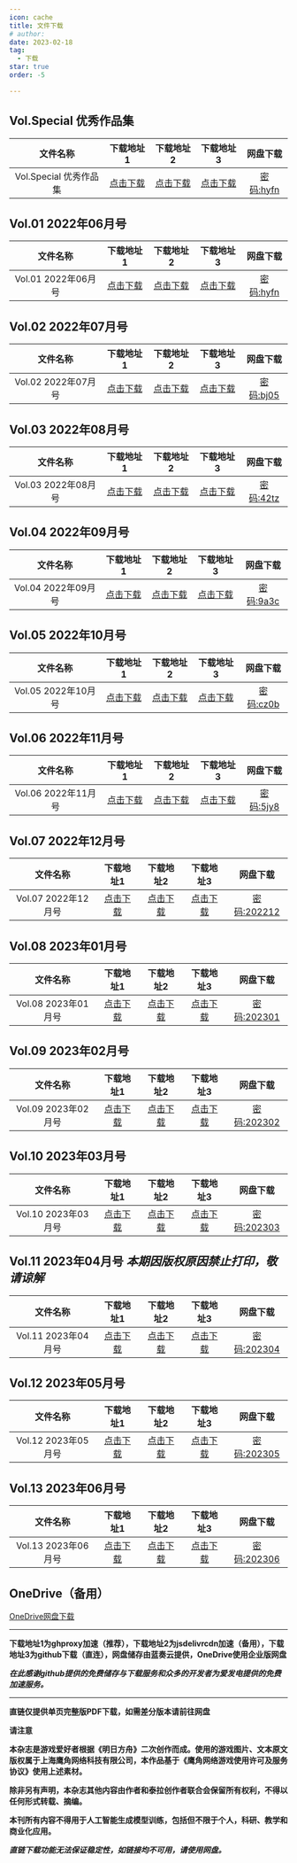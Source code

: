 ```yaml
---
icon: cache
title: 文件下载
# author: 
date: 2023-02-18
tag:
  - 下载
star: true
order: -5

---
```

<!-- more -->

## Vol.Special 优秀作品集

| 文件名称 | 下载地址1 | 下载地址2 | 下载地址3 | 网盘下载 |
|:-:|:-:|:-:|:-:|:-:|
| Vol.Special 优秀作品集 | [点击下载](https://ghproxy.com/https://raw.githubusercontent.com/TCA-Arknights/aneot-pdf/main/回归线Vol.Special_22-05.pdf) | [点击下载](https://cdn.jsdelivr.net/gh/TCA-Arknights/aneot-pdf@main/回归线Vol.Special_22-05.pdf) | [点击下载](https://raw.githubusercontent.com/TCA-Arknights/aneot-pdf/main/回归线Vol.Special_22-05.pdf) | [密码:hyfn](https://wwb.lanzouf.com/b011miqxc) |

## Vol.01 2022年06月号

| 文件名称 | 下载地址1 | 下载地址2 | 下载地址3 | 网盘下载 |
|:-:|:-:|:-:|:-:|:-:|
| Vol.01 2022年06月号 | [点击下载](https://ghproxy.com/https://raw.githubusercontent.com/TCA-Arknights/aneot-pdf/main/回归线Vol.01_22-06.pdf) | [点击下载](https://cdn.jsdelivr.net/gh/TCA-Arknights/aneot-pdf@main/回归线Vol.01_22-06.pdf) | [点击下载](https://raw.githubusercontent.com/TCA-Arknights/aneot-pdf/main/回归线Vol.01_22-06.pdf) | [密码:hyfn](https://wwb.lanzouf.com/b011miqxc) |

## Vol.02 2022年07月号

| 文件名称 | 下载地址1 | 下载地址2 | 下载地址3 | 网盘下载 |
|:-:|:-:|:-:|:-:|:-:|
| Vol.02 2022年07月号 | [点击下载](https://ghproxy.com/https://raw.githubusercontent.com/TCA-Arknights/aneot-pdf/main/回归线Vol.02_22-07.pdf) | [点击下载](https://cdn.jsdelivr.net/gh/TCA-Arknights/aneot-pdf@main/回归线Vol.02_22-07.pdf) | [点击下载](https://raw.githubusercontent.com/TCA-Arknights/aneot-pdf/main/回归线Vol.02_22-07.pdf) | [密码:bj05](https://wwb.lanzouf.com/b011u6cne) |

## Vol.03 2022年08月号

| 文件名称 | 下载地址1 | 下载地址2 | 下载地址3 | 网盘下载 |
|:-:|:-:|:-:|:-:|:-:|
| Vol.03 2022年08月号 | [点击下载](https://ghproxy.com/https://raw.githubusercontent.com/TCA-Arknightsaneot-pdf/main/回归线Vol.03_22-08.pdf) | [点击下载](https://cdn.jsdelivr.net/gh/TCA-Arknights/aneot-pdf@main/回归线Vol.03_22-08.pdf) | [点击下载](https://raw.githubusercontent.com/TCA-Arknights/aneot-pdf/main/回归线Vol.03_22-08.pdf) | [密码:42tz](https://wwb.lanzouy.com/b011ya7gf) |

## Vol.04 2022年09月号

| 文件名称 | 下载地址1 | 下载地址2 | 下载地址3 | 网盘下载 |
|:-:|:-:|:-:|:-:|:-:|
| Vol.04 2022年09月号 | [点击下载](https://ghproxy.com/https://raw.githubusercontent.com/TCA-Arknights/aneot-pdf/main/回归线Vol.04_22-09.pdf) | [点击下载](https://cdn.jsdelivr.net/gh/TCA-Arknights/aneot-pdf@main/回归线Vol.04_22-09.pdf) | [点击下载](https://raw.githubusercontent.com/TCA-Arknights/aneot-pdf/main/回归线Vol.04_22-09.pdf) | [密码:9a3c](https://wwb.lanzoue.com/b0121q8la) |

## Vol.05 2022年10月号

| 文件名称 | 下载地址1 | 下载地址2 | 下载地址3 | 网盘下载 |
|:-:|:-:|:-:|:-:|:-:|
| Vol.05 2022年10月号 | [点击下载](https://ghproxy.com/https://raw.githubusercontent.com/TCA-Arknights/aneot-pdf/main/回归线Vol.05_22-10.pdf) | [点击下载](https://cdn.jsdelivr.net/gh/TCA-Arknights/aneot-pdf@main/回归线Vol.05_22-10.pdf) | [点击下载](https://raw.githubusercontent.com/TCA-Arknights/aneot-pdf/main/回归线Vol.05_22-10.pdf) | [密码:cz0b](https://aneot.lanzoum.com/b01267mji) |

## Vol.06 2022年11月号

| 文件名称 | 下载地址1 | 下载地址2 | 下载地址3 | 网盘下载 |
|:-:|:-:|:-:|:-:|:-:|
| Vol.06 2022年11月号 | [点击下载](https://ghproxy.com/https://raw.githubusercontent.com/TCA-Arknights/aneot-pdf/main/回归线Vol.06_22-11.pdf) | [点击下载](https://cdn.jsdelivr.net/gh/TCA-Arknights/aneot-pdf@main/回归线Vol.06_22-11.pdf) | [点击下载](https://raw.githubusercontent.com/TCA-Arknights/aneot-pdf/main/回归线Vol.06_22-11.pdf) | [密码:5jy8](https://aneot.lanzoue.com/b012bjyib) |

## Vol.07 2022年12月号

| 文件名称 | 下载地址1 | 下载地址2 | 下载地址3 | 网盘下载 |
|:-:|:-:|:-:|:-:|:-:|
| Vol.07 2022年12月号 | [点击下载](https://ghproxy.com/https://raw.githubusercontent.com/TCA-Arknights/aneot-pdf/main/回归线Vol.07_22-12.pdf) | [点击下载](https://cdn.jsdelivr.net/gh/TCA-Arknights/aneot-pdf@main/回归线Vol.07_22-12.pdf) | [点击下载](https://raw.githubusercontent.com/TCA-Arknights/aneot-pdf/main/回归线Vol.07_22-12.pdf) | [密码:202212](https://wwwe.lanzoue.com/b041kqqmf) |

## Vol.08 2023年01月号

| 文件名称 | 下载地址1 | 下载地址2 | 下载地址3 | 网盘下载 |
|:-:|:-:|:-:|:-:|:-:|
| Vol.08 2023年01月号 | [点击下载](https://ghproxy.com/https://raw.githubusercontent.com/TCA-Arknights/aneot-pdf/main/回归线Vol.08_23-01.pdf) | [点击下载](https://cdn.jsdelivr.net/gh/TCA-Arknights/aneot-pdf@main/回归线Vol.08_23-01.pdf) | [点击下载](https://raw.githubusercontent.com/TCA-Arknights/aneot-pdf/main/回归线Vol.08_23-01.pdf) | [密码:202301](https://wwwe.lanzoum.com/b041o7uuh) |

## Vol.09 2023年02月号

| 文件名称 | 下载地址1 | 下载地址2 | 下载地址3 | 网盘下载 |
|:-:|:-:|:-:|:-:|:-:|
| Vol.09 2023年02月号 | [点击下载](https://ghproxy.com/https://raw.githubusercontent.com/TCA-Arknights/aneot-pdf/main/回归线Vol.09_23-02.pdf) | [点击下载](https://cdn.jsdelivr.net/gh/TCA-Arknights/aneot-pdf@main/回归线Vol.09_23-02.pdf) | [点击下载](https://raw.githubusercontent.com/TCA-Arknights/aneot-pdf/main/回归线Vol.09_23-02.pdf) | [密码:202302](https://wwwe.lanzoum.com/b041ss1tc) |

## Vol.10 2023年03月号

| 文件名称 | 下载地址1 | 下载地址2 | 下载地址3 | 网盘下载 |
|:-:|:-:|:-:|:-:|:-:|
| Vol.10 2023年03月号 | [点击下载](https://ghproxy.com/https://raw.githubusercontent.com/TCA-Arknights/aneot-pdf/main/回归线Vol.10_23-03.pdf) | [点击下载](https://cdn.jsdelivr.net/gh/TCA-Arknights/aneot-pdf@main/回归线Vol.10_23-03.pdf) | [点击下载](https://raw.githubusercontent.com/TCA-Arknights/aneot-pdf/main/回归线Vol.10_23-03.pdf) | [密码:202303](https://wwwe.lanzoum.com/b041wtjri) |

## Vol.11 2023年04月号 ***本期因版权原因禁止打印，敬请谅解***

| 文件名称 | 下载地址1 | 下载地址2 | 下载地址3 | 网盘下载 |
|:-:|:-:|:-:|:-:|:-:|
| Vol.11 2023年04月号 | [点击下载](https://ghproxy.com/https://raw.githubusercontent.com/TCA-Arknights/aneot-pdf/main/回归线Vol.11_23-04.pdf) | [点击下载](https://cdn.jsdelivr.net/gh/TCA-Arknights/aneot-pdf@main/回归线Vol.10_23-03.pdf) | [点击下载](https://raw.githubusercontent.com/TCA-Arknights/aneot-pdf/main/回归线Vol.11_23-04.pdf) | [密码:202304](https://wwwe.lanzoum.com/b04225s7e)|

## Vol.12 2023年05月号

| 文件名称 | 下载地址1 | 下载地址2 | 下载地址3 | 网盘下载 |
|:-:|:-:|:-:|:-:|:-:|
| Vol.12 2023年05月号 | [点击下载](https://ghproxy.com/https://raw.githubusercontent.com/TCA-Arknights/aneot-pdf/main/回归线Vol.12_23-05.pdf) | [点击下载](https://cdn.jsdelivr.net/gh/TCA-Arknights/aneot-pdf@main/回归线Vol.12_23-05.pdf) | [点击下载](https://raw.githubusercontent.com/TCA-Arknights/aneot-pdf/main/回归线Vol.12_23-05.pdf) | [密码:202305](https://wwwe.lanzoum.com/b04257hvc) |

## Vol.13 2023年06月号

| 文件名称 | 下载地址1 | 下载地址2 | 下载地址3 | 网盘下载 |
|:-:|:-:|:-:|:-:|:-:|
| Vol.13 2023年06月号 | [点击下载](https://ghproxy.com/https://raw.githubusercontent.com/TCA-Arknights/aneot-pdf/main/回归线Vol.13_23-06.pdf) | [点击下载](https://cdn.jsdelivr.net/gh/TCA-Arknights/aneot-pdf@main/回归线Vol.13_23-06.pdf) | [点击下载](https://raw.githubusercontent.com/TCA-Arknights/aneot-pdf/main/回归线Vol.13_23-06.pdf) | [密码:202306](https://暂未.上传) |

## OneDrive（备用）

[OneDrive网盘下载](https://yigeyigeren-my.sharepoint.com/:f:/g/personal/repository_yigeyigeren_onmicrosoft_com/EpMepFtuY5ZJoIW3GPsL9ysBDhEjf9cze3R2tiXWgK4Ejg?e=gsJYPz)

---

**下载地址1为ghproxy加速（推荐），下载地址2为jsdelivrcdn加速（备用），下载地址3为github下载（直连），网盘储存由蓝奏云提供，OneDrive使用企业版网盘**

***在此感谢github提供的免费储存与下载服务和众多的开发者为爱发电提供的免费加速服务。***

---

**直链仅提供单页完整版PDF下载，如需差分版本请前往网盘**

**请注意**

**本杂志是游戏爱好者根据《明日方舟》二次创作而成。使用的游戏图片、文本原文版权属于上海鹰角网络科技有限公司，本作品基于《鹰角网络游戏使用许可及服务协议》使用上述素材。**

**除非另有声明，本杂志其他内容由作者和泰拉创作者联合会保留所有权利，不得以任何形式转载、摘编。**

**本刊所有内容不得用于人工智能生成模型训练，包括但不限于个人，科研、教学和商业化应用。**

***直链下载功能无法保证稳定性，如链接均不可用，请使用网盘。***

<Ads />
